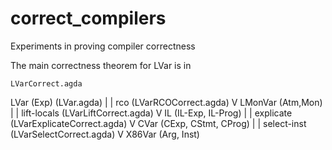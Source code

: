 # correct_compilers

Experiments in proving compiler correctness

The main correctness theorem for LVar is in

    LVarCorrect.agda

LVar (Exp)           (LVar.agda)
  |
  | rco              (LVarRCOCorrect.agda)
  V
LMonVar (Atm,Mon)
  |
  | lift-locals      (LVarLiftCorrect.agda)
  V
 IL (IL-Exp, IL-Prog)
  |
  | explicate        (LVarExplicateCorrect.agda)
  V
CVar (CExp, CStmt, CProg)
  |
  | select-inst      (LVarSelectCorrect.agda)
  V
X86Var (Arg, Inst)

